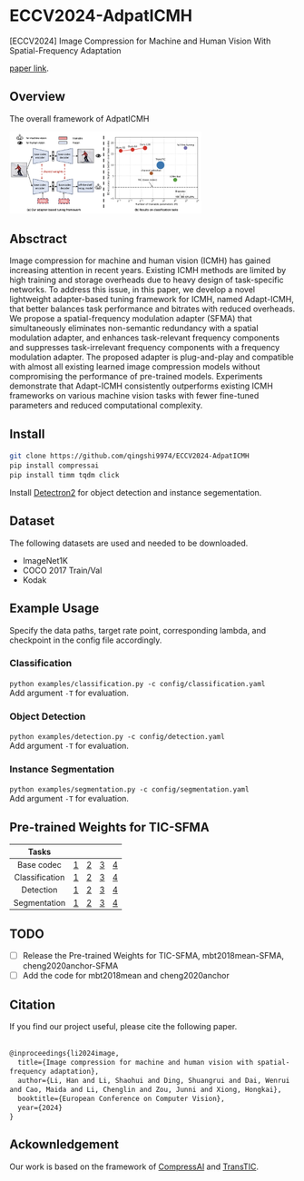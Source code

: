 # ECCV2024-AdpatICMH
[ECCV2024] Image Compression for Machine and Human Vision With Spatial-Frequency Adaptation

[paper link](https://arxiv.org/abs/2407.09853).

## Overview
The overall framework of AdpatICMH

<img src="./assets/overview.png"  style="zoom: 33%;" />


## Absctract 
Image compression for machine and human vision (ICMH) has gained increasing attention in recent years. Existing ICMH methods are limited by high training and storage overheads due to heavy design of task-specific networks. To address this issue, in this paper, we develop a novel lightweight adapter-based tuning framework for ICMH, named Adapt-ICMH, that better balances task performance and bitrates with reduced overheads. We propose a spatial-frequency modulation adapter (SFMA) that simultaneously eliminates non-semantic redundancy with a spatial modulation adapter, and enhances task-relevant frequency components and suppresses task-irrelevant frequency components with a frequency modulation adapter. 
The proposed adapter is plug-and-play and compatible with almost all existing learned image compression models without compromising the performance of pre-trained models. Experiments demonstrate that Adapt-ICMH consistently outperforms existing ICMH frameworks on various machine vision tasks with fewer fine-tuned parameters and reduced computational complexity.

## Install

```bash
git clone https://github.com/qingshi9974/ECCV2024-AdpatICMH
pip install compressai
pip install timm tqdm click
```

Install [Detectron2](https://detectron2.readthedocs.io/en/latest/tutorials/install.html) for object detection and instance segementation.

## Dataset
The following datasets are used and needed to be downloaded.
- ImageNet1K
- COCO 2017 Train/Val
- Kodak

## Example Usage
Specify the data paths, target rate point, corresponding lambda, and checkpoint in the config file accordingly.


### Classification
`python examples/classification.py -c config/classification.yaml`<br>
Add argument `-T` for evaluation.

### Object Detection
`python examples/detection.py -c config/detection.yaml`<br>
Add argument `-T` for evaluation.

### Instance Segmentation
`python examples/segmentation.py -c config/segmentation.yaml`<br>
Add argument `-T` for evaluation.

## Pre-trained Weights for TIC-SFMA
|         Tasks         |       |       |       |       |
|:---------------------:|-------|-------|-------|-------|
|     Base codec   | [1](https://github.com/NYCU-MAPL/TransTIC/releases/download/v1.0/base_codec_1.pth.tar) | [2](https://github.com/NYCU-MAPL/TransTIC/releases/download/v1.0/base_codec_2.pth.tar) | [3](https://github.com/NYCU-MAPL/TransTIC/releases/download/v1.0/base_codec_3.pth.tar) | [4](https://github.com/NYCU-MAPL/TransTIC/releases/download/v1.0/base_codec_4.pth.tar) |
|     Classification  |   [1](https://github.com/qingshi9974/ECCV2024-AdpatICMH/releases/download/v1.0/ckpt_cls_level1.tar)   |  [2](https://github.com/qingshi9974/ECCV2024-AdpatICMH/releases/download/v1.0/ckpt_cls_level2.tar)     |     [3](https://github.com/qingshi9974/ECCV2024-AdpatICMH/releases/download/v1.0/ckpt_cls_level3.tar)    |   [4](https://github.com/qingshi9974/ECCV2024-AdpatICMH/releases/download/v1.0/ckpt_cls_level4.tar)    |
|     Detection  |   [1](https://github.com/qingshi9974/ECCV2024-AdpatICMH/releases/download/v1.0/ckpt_det_level1.tar)   |   [2](https://github.com/qingshi9974/ECCV2024-AdpatICMH/releases/download/v1.0/ckpt_det_level2.tar)    |   [3](https://github.com/qingshi9974/ECCV2024-AdpatICMH/releases/download/v1.0/ckpt_det_level3.tar)   |    [4](https://github.com/qingshi9974/ECCV2024-AdpatICMH/releases/download/v1.0/ckpt_det_level4.tar)   |
|     Segmentation  | [1](https://github.com/qingshi9974/ECCV2024-AdpatICMH/releases/download/v1.0/ckpt_seg_level1.pth.tar)     |   [2](https://github.com/qingshi9974/ECCV2024-AdpatICMH/releases/download/v1.0/ckpt_seg_level2.pth.tar)    |   [3](https://github.com/qingshi9974/ECCV2024-AdpatICMH/releases/download/v1.0/ckpt_seg_level3.pth.tar)    |   [4](https://github.com/qingshi9974/ECCV2024-AdpatICMH/releases/download/v1.0/ckpt_seg_level4.pth.tar)    |

## TODO

- [ ] Release the Pre-trained Weights for TIC-SFMA, mbt2018mean-SFMA, cheng2020anchor-SFMA
- [ ] Add the code for mbt2018mean and cheng2020anchor
## Citation
If you find our project useful, please cite the following paper.
```

@inproceedings{li2024image,
  title={Image compression for machine and human vision with spatial-frequency adaptation},
  author={Li, Han and Li, Shaohui and Ding, Shuangrui and Dai, Wenrui and Cao, Maida and Li, Chenglin and Zou, Junni and Xiong, Hongkai},
  booktitle={European Conference on Computer Vision},
  year={2024}
}
```

## Ackownledgement
Our work is based on the framework of [CompressAI](https://github.com/InterDigitalInc/CompressAI) and [TransTIC](https://github.com/NYCU-MAPL/TransTIC). 


